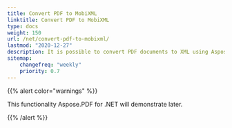 ```yaml
---
title: Convert PDF to MobiXML
linktitle: Convert PDF to MobiXML
type: docs
weight: 150
url: /net/convert-pdf-to-mobixml/
lastmod: "2020-12-27"
description: It is possible to convert PDF documents to XML using Aspose.PDF library. You may use the code snippet for successfully converting these files.
sitemap:
    changefreq: "weekly"
    priority: 0.7
---
```


{{% alert color="warnings" %}}

This functionality Aspose.PDF for .NET will demonstrate later.

{{% /alert %}}